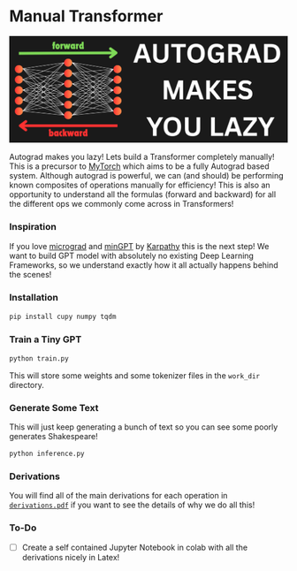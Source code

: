 # Manual Transformer
<img src="banner.png" alt="drawing" width="800"/>


Autograd makes you lazy! Lets build a Transformer completely manually! This is a precursor to [MyTorch](https://github.com/priyammaz/MyTorch/tree/main) which aims to be a fully Autograd based system. Although autograd is powerful, we can (and should) be performing known composites of operations manually for efficiency! This is also an opportunity to understand all the formulas (forward and backward) for all the different ops we commonly come across in Transformers!

### Inspiration

If you love [micrograd](https://github.com/karpathy/micrograd) and [minGPT](https://github.com/karpathy/minGPT) by [Karpathy](https://github.com/karpathy) this is the next step! We want to build  GPT model with absolutely no existing Deep Learning Frameworks, so we understand exactly how it all actually happens behind the scenes!

### Installation

```bash
pip install cupy numpy tqdm
```

### Train a Tiny GPT

```bash
python train.py
```

This will store some weights and some tokenizer files in the ```work_dir``` directory. 

### Generate Some Text

This will just keep generating a bunch of text so you can see some poorly generates Shakespeare!

```bash
python inference.py
```

### Derivations

You will find all of the main derivations for each operation in [```derivations.pdf```](https://github.com/priyammaz/ManualTransformer/blob/main/derivations.pdf) if you want to see the details of why we do all this!


### To-Do

- [ ] Create a self contained Jupyter Notebook in colab with all the derivations nicely in Latex!
